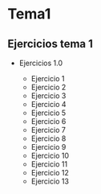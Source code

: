# Tema1

## Ejercicios tema 1

*  Ejercicios 1.0

   * Ejercicio 1
   * Ejercicio 2
   * Ejercicio 3
   * Ejercicio 4
   * Ejercicio 5
   * Ejercicio 6
   * Ejercicio 7
   * Ejercicio 8
   * Ejercicio 9
   * Ejercicio 10
   * Ejercicio 11
   * Ejercicio 12
   * Ejercicio 13
